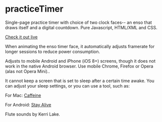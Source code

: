 # practiceTimer

Single-page practice timer with choice of two clock faces-- an enso that draws
itself and a digital countdown.  Pure Javascript, HTML/XML and CSS.

[Check it out live](https://glowing-fire-3715.firebaseapp.com/)

When animating the enso timer face, it automatically adjusts framerate for
longer sessions to reduce power consumption.  

Adjusts to mobile Android and iPhone (iOS 8+) screens, though it does not work
in the native Android browser. Use mobile Chrome, Firefox or Opera (alas not
Opera Mini)..

It cannot keep a screen that is set to sleep after a certain time awake. You can
adjust your sleep settings, or you can use a tool, such as:

For Mac: [Caffeine](http://lightheadsw.com/caffeine/)

For Android: [Stay Alive](https://play.google.com/store/apps/details?id=com.synetics.stay.alive&hl=en)

Flute sounds by Kerri Lake.
